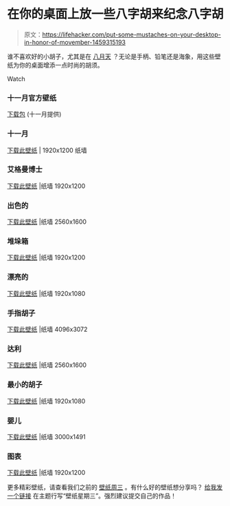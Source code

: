 # 在你的桌面上放一些八字胡来纪念八字胡

> 原文：<https://lifehacker.com/put-some-mustaches-on-your-desktop-in-honor-of-movember-1459315193>

谁不喜欢好的小胡子，尤其是在 [八月天](http://us.movember.com/) ？无论是手柄、铅笔还是海象，用这些壁纸为你的桌面增添一点时尚的胡须。

Watch

### 十一月官方壁纸

[下载包](http://toasterdog.com/files/movember-ww-wallpapers.zip) (十一月提供)

### 十一月

[下载此壁纸](http://thepaperwall.com/wallpaper.php?view=e9e0c92133b724c3b44f544a087f390e5c225bca) | 1920x1200 纸墙

### 艾格曼博士

[下载此壁纸](http://thepaperwall.com/wallpaper.php?view=36d0845da373497cdb524feaf7711c17a09660dd) |纸墙 1920x1200

### 出色的

[下载此壁纸](http://thepaperwall.com/wallpaper.php?view=29ce48aa51ff740fa0d9bddf0f2333c2354bba17) |纸墙 2560x1600

### 堆垛箱

[下载此壁纸](http://thepaperwall.com/wallpaper.php?view=62d57c054c61a84fc15794b99deae1273ac26ff1) |纸墙 1920x1200

### 漂亮的

[下载此壁纸](http://thepaperwall.com/wallpaper.php?view=1733dfcb91488f101a2d5f72524f4a3aac61391d) |纸墙 1920x1080

### 手指胡子

[下载此壁纸](http://thepaperwall.com/wallpaper.php?view=32537e4d6318a86048db7938e01c2b90c7f7b9ac) |纸墙 4096x3072

### 达利

[下载此壁纸](http://thepaperwall.com/wallpaper.php?view=8a5249536a2e0a93b6ff5cc135f673773ca72609) |纸墙 2560x1600

### 最小的胡子

[下载此壁纸](http://thepaperwall.com/wallpaper.php?view=0532d1b0fd0b0e91b54125aebc64ea96a1cd6348) |纸墙 1920x1080

### 婴儿

[下载此壁纸](http://thepaperwall.com/wallpaper.php?view=38d243d3e53355705694f0d9beac5df24c18d8f9) |纸墙 3000x1491

### 图表

[下载此壁纸](http://thepaperwall.com/wallpapers/misc/big/big_30ecc7e5bba4377ae4d25da94a6d635d7ea0b4de.png) |纸墙 1920x1200

更多精彩壁纸，请查看我们之前的 [壁纸周三](http://lifehacker.com/#!wallpaperwednesday) 。有什么好的壁纸想分享吗？ [给我发一个链接](mailto:adachis@lifehacker.com) 在主题行写“壁纸星期三”。强烈建议提交自己的作品！